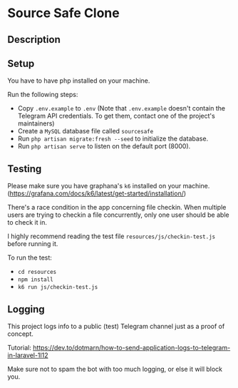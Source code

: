 # Source Safe Clone

## Description

## Setup

You have to have php installed on your machine.

Run the following steps:

-   Copy `.env.example` to `.env` (Note that `.env.example` doesn't contain the Telegram API credentials. To get them, contact one of the project's maintainers)
-   Create a `MySQL` database file called `sourcesafe`
-   Run `php artisan migrate:fresh --seed` to initialize the database.
-   Run `php artisan serve` to listen on the default port (8000).

## Testing

Please make sure you have graphana's `k6` installed on your machine. (https://grafana.com/docs/k6/latest/get-started/installation/)

There's a race condition in the app concerning file checkin. When multiple users are trying to checkin a file concurrently, only one user should be able to check it in.

I highly recommend reading the test file `resources/js/checkin-test.js` before running it.

To run the test:

-   `cd resources`
-   `npm install`
-   `k6 run js/checkin-test.js`

## Logging

This project logs info to a public (test) Telegram channel just as a proof of concept.

Tutorial: https://dev.to/dotmarn/how-to-send-application-logs-to-telegram-in-laravel-1l12

Make sure not to spam the bot with too much logging, or else it will block you.
